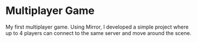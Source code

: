 # Multiplayer Game
 My first multiplayer game. Using Mirror, I developed a simple project where up to 4 players can connect to the same server and move around the scene.

